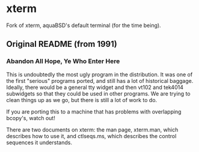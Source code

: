 # xterm

Fork of xterm, aquaBSD's default terminal (for the time being).

## Original README (from 1991)

### Abandon All Hope, Ye Who Enter Here

This is undoubtedly the most ugly program in the distribution.  It was one of
the first "serious" programs ported, and still has a lot of historical baggage.
Ideally, there would be a general tty widget and then vt102 and tek4014 
subwidgets so that they could be used in other programs.  We are trying to 
clean things up as we go, but there is still a lot of work to do.

If you are porting this to a machine that has problems with overlapping
bcopy's, watch out!

There are two documents on xterm: the man page, xterm.man, which describes
how to use it, and ctlseqs.ms, which describes the control sequences it
understands.